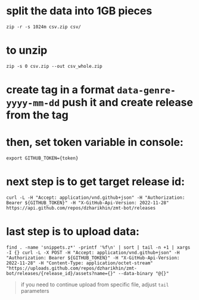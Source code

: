 # split the data into 1GB pieces
```shell
zip -r -s 1024m csv.zip csv/
```
# to unzip
```shell
zip -s 0 csv.zip --out csv_whole.zip
```
# create tag in a format `data-genre-yyyy-mm-dd` push it and create release from the tag  
# then, set token variable in console:
```shell
export GITHUB_TOKEN={token} 
```
# next step is to get target release id:
```shell
curl -L -H "Accept: application/vnd.github+json" -H "Authorization: Bearer ${GITHUB_TOKEN}" -H "X-GitHub-Api-Version: 2022-11-28" https://api.github.com/repos/dzharikhin/zmt-bot/releases
```
# last step is to upload data:
```shell
find . -name 'snippets.z*' -printf '%f\n' | sort | tail -n +1 | xargs -I {} curl -L -X POST -H "Accept: application/vnd.github+json" -H "Authorization: Bearer ${GITHUB_TOKEN}" -H "X-GitHub-Api-Version: 2022-11-28" -H "Content-Type: application/octet-stream" "https://uploads.github.com/repos/dzharikhin/zmt-bot/releases/{release_id}/assets?name={}" --data-binary "@{}"
```
> if you need to continue upload from specific file, adjust `tail` parameters

